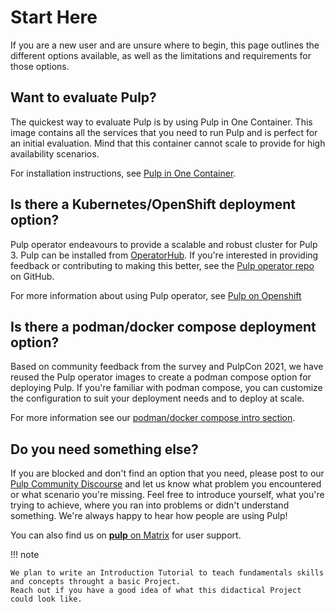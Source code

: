 # Start Here

If you are a new user and are unsure where to begin, this page outlines the different options available, as well as the limitations and requirements for those options.

## Want to evaluate Pulp?

The quickest way to evaluate Pulp is by using Pulp in One Container.
This image contains all the services that you need to run Pulp and is perfect for an initial evaluation.
Mind that this container cannot scale to provide for high availability scenarios.

For installation instructions, see
[Pulp in One Container](site:pulp-oci-images/docs/admin/tutorials/quickstart/).

## Is there a Kubernetes/OpenShift deployment option?

Pulp operator endeavours to provide a scalable and robust cluster for Pulp 3.
Pulp can be installed from [OperatorHub](https://operatorhub.io/operator/pulp-operator).
If you're interested in providing feedback or contributing to making this better, see the
[Pulp operator repo](https://github.com/pulp/pulp-operator) on GitHub.

For more information about using Pulp operator, see
[Pulp on Openshift](site:pulp-operator/docs/admin/tutorials/quickstart-openshift/)

## Is there a podman/docker compose deployment option?

Based on community feedback from the survey and PulpCon 2021, we have reused the Pulp operator images to create a podman compose option for deploying Pulp.
If you're familiar with podman compose, you can customize the configuration to suit your deployment needs and to deploy at scale.

For more information see our
[podman/docker compose intro section](site:pulp-oci-images/docs/admin/tutorials/quickstart/#podman-or-docker-compose).

## Do you need something else?

If you are blocked and don't find an option that you need, please post to our [Pulp Community Discourse](https://discourse.pulpproject.org) and let us know what problem you encountered or what scenario you're missing. Feel free to introduce yourself, what you're trying to achieve, where you ran into problems or didn't understand something. We're always happy to hear how people are using Pulp!

You can also find us on [**pulp** on Matrix](https://matrix.to/#/!HWvLQmBGVPfJfTQBAu:matrix.org) for user support.

!!! note

    We plan to write an Introduction Tutorial to teach fundamentals skills and concepts throught a basic Project.
    Reach out if you have a good idea of what this didactical Project could look like.

